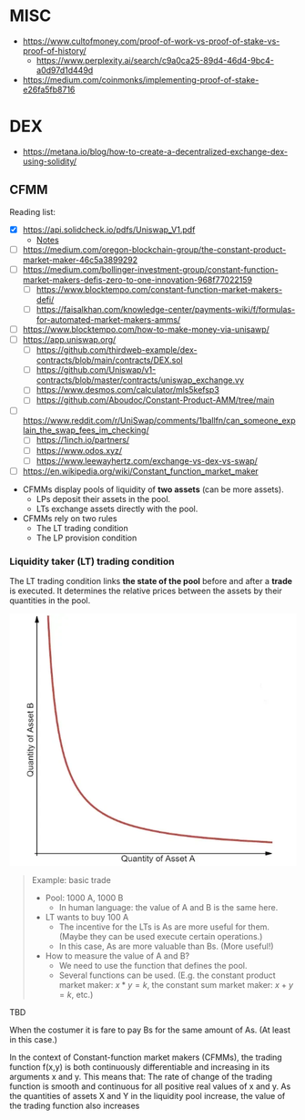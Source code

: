 # MISC

- https://www.cultofmoney.com/proof-of-work-vs-proof-of-stake-vs-proof-of-history/
    - https://www.perplexity.ai/search/c9a0ca25-89d4-46d4-9bc4-a0d97d1d449d
- https://medium.com/coinmonks/implementing-proof-of-stake-e26fa5fb8716

# DEX

- https://metana.io/blog/how-to-create-a-decentralized-exchange-dex-using-solidity/

## CFMM

Reading list:
- [x] https://api.solidcheck.io/pdfs/Uniswap_V1.pdf
    - [Notes](./Uniswap%20V1.pdf)
- [ ] https://medium.com/oregon-blockchain-group/the-constant-product-market-maker-46c5a3899292
- [ ] https://medium.com/bollinger-investment-group/constant-function-market-makers-defis-zero-to-one-innovation-968f77022159
    - [ ] https://www.blocktempo.com/constant-function-market-makers-defi/
    - [ ] https://faisalkhan.com/knowledge-center/payments-wiki/f/formulas-for-automated-market-makers-amms/
- [ ] https://www.blocktempo.com/how-to-make-money-via-unisawp/
- [ ] https://app.uniswap.org/
    - [ ] https://github.com/thirdweb-example/dex-contracts/blob/main/contracts/DEX.sol
    - [ ] https://github.com/Uniswap/v1-contracts/blob/master/contracts/uniswap_exchange.vy
    - [ ] https://www.desmos.com/calculator/mls5kefsp3
    - [ ] https://github.com/Aboudoc/Constant-Product-AMM/tree/main
- [ ] https://www.reddit.com/r/UniSwap/comments/1ballfn/can_someone_explain_the_swap_fees_im_checking/
    - [ ] https://1inch.io/partners/
    - [ ] https://www.odos.xyz/
    - [ ] https://www.leewayhertz.com/exchange-vs-dex-vs-swap/
- [ ] https://en.wikipedia.org/wiki/Constant_function_market_maker

- CFMMs display pools of liquidity of **two assets** (can be more assets).
    - LPs deposit their assets in the pool.
    - LTs exchange assets directly with the pool.
- CFMMs rely on two rules
    - The LT trading condition
    - The LP provision condition

### Liquidity taker (LT) trading condition
    
The LT trading condition links **the state of the pool** before and after a **trade** is executed. It determines the relative prices between the assets by their quantities in the pool.

![level curve](level-curve.png)

> Example: basic trade
> - Pool: 1000 A, 1000 B
>     - In human language: the value of A and B is the same here.
> - LT wants to buy 100 A
>     - The incentive for the LTs is As are more useful for them. (Maybe they can be used execute certain operations.)
>     - In this case, As are more valuable than Bs. (More useful!)
> - How to measure the value of A and B?
>     - We need to use the function that defines the pool.
>     - Several functions can be used. (E.g. the constant product market maker: $x*y = k$, the constant sum market maker: $x + y = k$, etc.)

TBD

When the costumer it is fare to pay Bs for the same amount of As. (At least in this case.)

In the context of Constant-function market makers (CFMMs), the trading function f(x,y) is both continuously differentiable and increasing in its arguments x and y. This means that:
The rate of change of the trading function is smooth and continuous for all positive real values of x and y.
As the quantities of assets X and Y in the liquidity pool increase, the value of the trading function also increases
